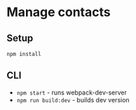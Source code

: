 # Manage contacts

## Setup
`npm install`

## CLI

- `npm start` - runs webpack-dev-server
- `npm run build:dev` - builds dev version
